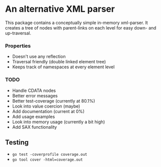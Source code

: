 # An alternative XML parser
This package contains a conceptually simple in-memory xml-parser. It creates
a tree of nodes with parent-links on each level for easy down- and up-traversal.

### Properties
* Doesn't use any reflection
* Traversal friendly (double linked element tree)
* Keeps track of namespaces at every element level

### TODO
* Handle CDATA nodes
* Better error messages
* Better test-coverage (currently at 80.1%)
* Look into value coercion (maybe)
* Add documentation (current at 0%)
* Add usage examples
* Look into memory usage (currently a bit high)
* Add SAX functionality


## Testing
 - `go test -coverprofile coverage.out`
 - `go tool cover -html=coverage.out`

